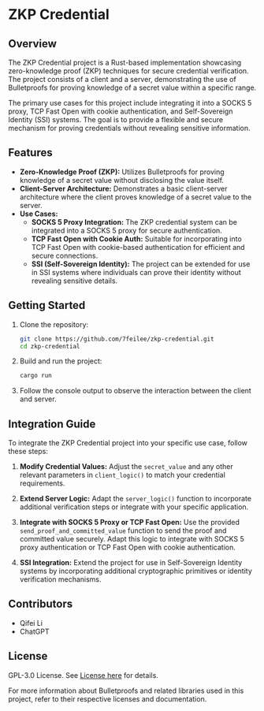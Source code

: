 # ZKP Credential

## Overview

The ZKP Credential project is a Rust-based implementation showcasing zero-knowledge proof (ZKP) techniques for secure credential verification. The project consists of a client and a server, demonstrating the use of Bulletproofs for proving knowledge of a secret value within a specific range.

The primary use cases for this project include integrating it into a SOCKS 5 proxy, TCP Fast Open with cookie authentication, and Self-Sovereign Identity (SSI) systems. The goal is to provide a flexible and secure mechanism for proving credentials without revealing sensitive information.

## Features

- **Zero-Knowledge Proof (ZKP):** Utilizes Bulletproofs for proving knowledge of a secret value without disclosing the value itself.
- **Client-Server Architecture:** Demonstrates a basic client-server architecture where the client proves knowledge of a secret value to the server.
- **Use Cases:**
  - **SOCKS 5 Proxy Integration:** The ZKP credential system can be integrated into a SOCKS 5 proxy for secure authentication.
  - **TCP Fast Open with Cookie Auth:** Suitable for incorporating into TCP Fast Open with cookie-based authentication for efficient and secure connections.
  - **SSI (Self-Sovereign Identity):** The project can be extended for use in SSI systems where individuals can prove their identity without revealing sensitive details.


## Getting Started

1. Clone the repository:

   ```bash
   git clone https://github.com/7feilee/zkp-credential.git
   cd zkp-credential
   ```

2. Build and run the project:

   ```bash
   cargo run
   ```

3. Follow the console output to observe the interaction between the client and server.

## Integration Guide

To integrate the ZKP Credential project into your specific use case, follow these steps:

1. **Modify Credential Values:**
   Adjust the `secret_value` and any other relevant parameters in `client_logic()` to match your credential requirements.

2. **Extend Server Logic:**
   Adapt the `server_logic()` function to incorporate additional verification steps or integrate with your specific application.

3. **Integrate with SOCKS 5 Proxy or TCP Fast Open:**
   Use the provided `send_proof_and_committed_value` function to send the proof and committed value securely. Adapt this logic to integrate with SOCKS 5 proxy authentication or TCP Fast Open with cookie authentication.

4. **SSI Integration:**
   Extend the project for use in Self-Sovereign Identity systems by incorporating additional cryptographic primitives or identity verification mechanisms.

## Contributors

- Qifei Li
- ChatGPT

## License

GPL-3.0 License. See [License here](./LICENSE) for details.

For more information about Bulletproofs and related libraries used in this project, refer to their respective licenses and documentation.